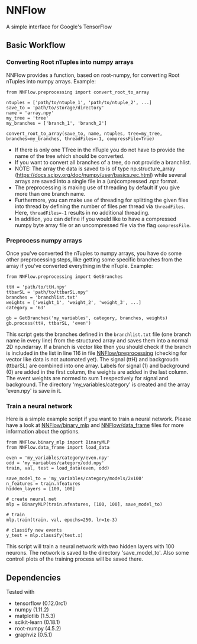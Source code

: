 # NNFlow
A simple interface for Google's TensorFlow 

## Basic Workflow
### Converting Root nTuples into numpy arrays
NNFlow provides a function, based on root-numpy, for converting Root nTuples into numpy arrays.
Example:
```
from NNFlow.preprocessing import convert_root_to_array

ntuples = ['path/to/ntuple_1', 'path/to/ntuple_2', ...]
save_to = 'path/to/storage/directory'
name = 'array.npy'
my_tree = 'tree'
my_branches = ['branch_1', 'branch_2']

convert_root_to_array(save_to, name, ntuples, tree=my_tree, branches=my_branches, threadFiles=-1, compressFile=True)
```
* If there is only one TTree in the nTuple you do not have to provide the name of the tree which should be converted.
* If you want to convert all branches of a tree, do not provide a branchlist.
* NOTE: The array the data is saved to is of type np.structure_array (https://docs.scipy.org/doc/numpy/user/basics.rec.html) while several arrays are saved into a single file in a (un)compressed .npz format.
* The preprocessing is making use of threading by default if you give more than one branch name.
* Furthermore, you can make use of threading for splitting the given files into thread by defining the number of files per thread via ```threadFiles```. Here, ```threadFiles=-1``` results in no additional threading.
* In addition, you can define if you would like to have a compressed numpy byte array file or an uncompressed file via the flag ```compressFile```.

### Preprocess numpy arrays
Once you've converted the nTuples to numpy arrays, you have do some other preprocessing steps, like getting some specific branches from the array if you've converted everything in the nTuple.
Example:
```
from NNFlow.preprocessing import GetBranches

ttH = 'path/to/ttH.npy'
ttbarSL = 'path/to/ttbarSL.npy'
branches = 'branchlist.txt'
weights = ['weight_1', 'weight_2', 'weight_3', ...]
category = '63'

gb = GetBranches('my_variables', category, branches, weights)
gb.process(ttH, ttbarSL, 'even')
```
This script gets the branches defined in the ```branchlist.txt``` file (one branch name in every line) from the structured array and saves them into a normal 2D np.ndarray.
If a branch is vector like then you should check if the branch is included in the list in line 116 in file [NNFlow/preprocessing](NNFlow/preprocessing.py) (checking for vector like data is not automated yet).
The signal (ttH) and backgroudn (ttbarSL) are combined into one array.
Labels for signal (1) and background (0) are added in the first column, the weights are added in the last column.
The event weights are normed to sum 1 respectively for signal and background.
The directory 'my_variables/category' is created and the array 'even.npy' is save in it.

### Train a neural network
Here is a simple example script if you want to train a neural network.
Please have a look at [NNFlow/binary_mlp](NNFlow/binary_mlp.py) and [NNFlow/data_frame](NNFlow/data_frame.py) files for more information about the options.
```
from NNFlow.binary_mlp import BinaryMLP
from NNFlow.data_frame import load_data

even = 'my_variables/category/even.npy'
odd = 'my_variables/category/odd.npy'
train, val, test = load_data(even, odd)

save_model_to = 'my_variables/category/models/2x100'
n_features = train.nfeatures
hidden_layers = [100, 100] 

# create neural net
mlp = BinaryMLP(train.nfeatures, [100, 100], save_model_to)

# train 
mlp.train(train, val, epochs=250, lr=1e-3)

# classify new events
y_test = mlp.classify(test.x)
```
This script will train a neural network with two hidden layers with 100 neurons.
The network is saved to the directory 'save_model_to'. 
Also some controll plots of the training process will be saved there.

## Dependencies
Tested with
* tensorflow (0.12.0rc1)
* numpy (1.11.2)
* matplotlib (1.5.3)
* scikit-learn (0.18.1)
* root-numpy (4.5.2)
* graphviz (0.5.1)

